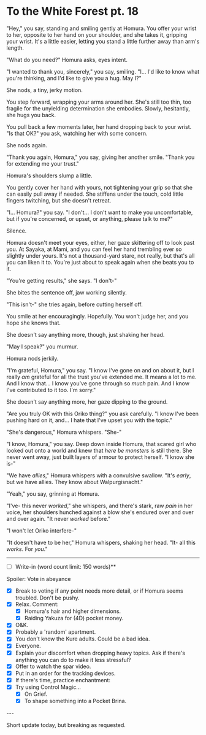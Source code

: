 # To the White Forest pt. 18

"Hey," you say, standing and smiling gently at Homura. You offer your wrist to her, opposite to her hand on your shoulder, and she takes it, gripping your wrist. It's a little easier, letting you stand a little further away than arm's length.

"What do you need?" Homura asks, eyes intent.

"I wanted to thank you, sincerely," you say, smiling. "I... I'd like to know what you're thinking, and I'd like to give you a hug. May I?"

She nods, a tiny, jerky motion.

You step forward, wrapping your arms around her. She's still too thin, too fragile for the unyielding determination she embodies. Slowly, hesitantly, she hugs you back.

You pull back a few moments later, her hand dropping back to your wrist. "Is that OK?" you ask, watching her with some concern.

She nods again.

"Thank you again, Homura," you say, giving her another smile. "Thank you for extending me your trust."

Homura's shoulders slump a little.

You gently cover her hand with yours, not tightening your grip so that she can easily pull away if needed. She stiffens under the touch, cold little fingers twitching, but she doesn't retreat.

"I... Homura?" you say. "I don't... I don't want to make you uncomfortable, but if you're concerned, or upset, or anything, please talk to me?"

Silence.

Homura doesn't meet your eyes, either, her gaze skittering off to look past you. At Sayaka, at Mami, and you can feel her hand trembling ever so slightly under yours. It's not a thousand-yard stare, not really, but that's all you can liken it to. You're just about to speak again when she beats you to it.

"You're getting results," she says. "I don't-"

She bites the sentence off, jaw working silently.

"This isn't-" she tries again, before cutting herself off.

You smile at her encouragingly. Hopefully. You won't judge her, and you hope she knows that.

She doesn't say anything more, though, just shaking her head.

"May I speak?" you murmur.

Homura nods jerkily.

"I'm grateful, Homura," you say. "I know I've gone on and on about it, but I really *am* grateful for all the trust you've extended me. It means a lot to me. And I know that... I know you've gone through so *much* pain. And I know I've contributed to it too. I'm sorry."

She doesn't say anything more, her gaze dipping to the ground.

"Are you truly OK with this Oriko thing?" you ask carefully. "I know I've been pushing hard on it, and... I hate that I've upset you with the topic."

"She's dangerous," Homura whispers. "She-"

"I know, Homura," you say. Deep down inside Homura, that scared girl who looked out onto a world and knew that *here be monsters* is still there. She never went away, just built layers of armour to protect herself. "I know she is-"

"We have *allies*," Homura whispers with a convulsive swallow. "It's *early*, but we have allies. They know about Walpurgisnacht."

"Yeah," you say, grinning at Homura.

"I've- this never *worked*," she whispers, and there's stark, raw *pain* in her voice, her shoulders hunched against a blow she's endured over and over and over again. "It never *worked* before."

"I won't let Oriko interfere-"

"It doesn't have to be her," Homura whispers, shaking her head. "It- all this *works*. For *you*."

---

- [ ] Write-in (word count limit: 150 words)**

Spoiler: Vote in abeyance

- [x] Break to voting if any point needs more detail, or if Homura seems troubled. Don't be pushy.
- [x] Relax. Comment:
  - [x] Homura's hair and higher dimensions.
  - [x] Raiding Yakuza for (4D) pocket money.
- [x] O\&K.
- [x] Probably a 'random' apartment.
- [x] You don't know the Kure adults. Could be a bad idea.
- [x] Everyone.
- [x] Explain your discomfort when dropping heavy topics. Ask if there's anything you can do to make it less stressful?
- [x] Offer to watch the spar video.
- [x] Put in an order for the tracking devices.
- [x] If there's time, practice enchantment:
- [x] Try using Control Magic...
  - [x] On Grief.
  - [x] To shape something into a Pocket Brina.

---​

Short update today, but breaking as requested.
